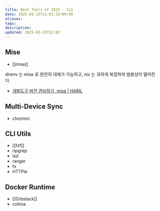 ```yaml
---
title: Best Tools of 2025 - CLI
date: 2025-03-15T22:01:32+09:00
aliases: 
tags: 
description: 
updated: 2025-03-15T22:02
---
```


## Mise

- [[mise]]

direnv 는 mise 로 완전히 대체가 가능하고, nix 는 과하게 복잡하여 범용성이 떨어진다.

- [개발도구 버전 관리하기, mise \| HARIL](https://haril.dev/blog/2024/06/27/Easy-devtools-version-management-mise)

## Multi-Device Sync

- chezmoi

## CLI Utils

- [[fzf]]
- ripgrep
- lsd
- ranger
- fx
- HTTPie

## Docker Runtime

- [[Orbstack]]
- colima
